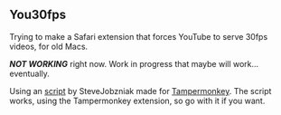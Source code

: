 ## You30fps

Trying to make a Safari extension that forces YouTube to serve 30fps videos, for old Macs.

***NOT WORKING*** right now. Work in progress that maybe will work... eventually.

Using an [script](https://greasyfork.org/en/scripts/23329-disable-youtube-60-fps-force-30-fps) by SteveJobzniak made for [Tampermonkey](https://tampermonkey.net). The script works, using the Tampermonkey extension, so go with it if you want.

